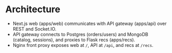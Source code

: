 # Architecture

- Next.js web (apps/web) communicates with API gateway (apps/api) over REST and Socket.IO.
- API gateway connects to Postgres (orders/users) and MongoDB (catalog, sessions), and proxies to Flask recs (apps/recs).
- Nginx front proxy exposes web at `/`, API at `/api`, and recs at `/recs`.

